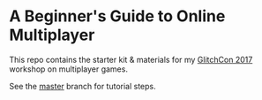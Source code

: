 # A Beginner's Guide to Online Multiplayer

This repo contains the starter kit & materials for my [GlitchCon 2017](http://www.glitchcon.mn/) workshop on multiplayer games.  

See the [master](https://github.com/OmarShehata/glitchmultiplayer) branch for tutorial steps. 

